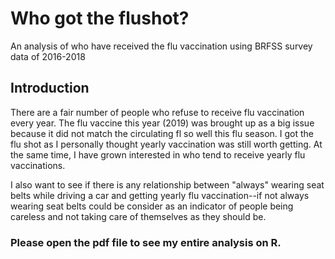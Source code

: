 # Who got the flushot?
An analysis of who have received the flu vaccination using BRFSS survey data of 2016-2018

## Introduction
There are a fair number of people who refuse to receive flu vaccination every year. The flu vaccine this year (2019) was brought up as a big issue because it did not match the circulating fl so well this flu season. I got the flu shot as I personally thought yearly vaccination was still worth getting. At the same time, I have grown interested in who tend to receive yearly flu vaccinations.

I also want to see if there is any relationship between "always" wearing seat belts while driving a car and getting yearly flu vaccination--if not always wearing seat belts could be consider as an indicator of people being careless and not taking care of themselves as they should be. 

### Please open the pdf file to see my entire analysis on R.
